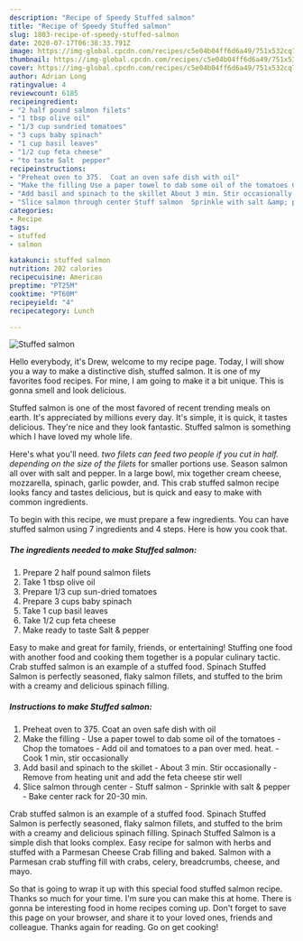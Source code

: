 ```yaml
---
description: "Recipe of Speedy Stuffed salmon"
title: "Recipe of Speedy Stuffed salmon"
slug: 1803-recipe-of-speedy-stuffed-salmon
date: 2020-07-17T06:38:33.791Z
image: https://img-global.cpcdn.com/recipes/c5e04b04ff6d6a49/751x532cq70/stuffed-salmon-recipe-main-photo.jpg
thumbnail: https://img-global.cpcdn.com/recipes/c5e04b04ff6d6a49/751x532cq70/stuffed-salmon-recipe-main-photo.jpg
cover: https://img-global.cpcdn.com/recipes/c5e04b04ff6d6a49/751x532cq70/stuffed-salmon-recipe-main-photo.jpg
author: Adrian Long
ratingvalue: 4
reviewcount: 6185
recipeingredient:
- "2 half pound salmon filets"
- "1 tbsp olive oil"
- "1/3 cup sundried tomatoes"
- "3 cups baby spinach"
- "1 cup basil leaves"
- "1/2 cup feta cheese"
- "to taste Salt  pepper"
recipeinstructions:
- "Preheat oven to 375.  Coat an oven safe dish with oil"
- "Make the filling Use a paper towel to dab some oil of the tomatoes Chop the tomatoes Add oil and tomatoes to a pan over med. heat. Cook 1 min, stir occasionally"
- "Add basil and spinach to the skillet About 3 min. Stir occasionally  Remove from heating unit and add the feta cheese stir well"
- "Slice salmon through center Stuff salmon  Sprinkle with salt &amp; pepper Bake center rack for 20-30 min."
categories:
- Recipe
tags:
- stuffed
- salmon

katakunci: stuffed salmon 
nutrition: 202 calories
recipecuisine: American
preptime: "PT25M"
cooktime: "PT60M"
recipeyield: "4"
recipecategory: Lunch

---
```



![Stuffed salmon](https://img-global.cpcdn.com/recipes/c5e04b04ff6d6a49/751x532cq70/stuffed-salmon-recipe-main-photo.jpg)

Hello everybody, it's Drew, welcome to my recipe page. Today, I will show you a way to make a distinctive dish, stuffed salmon. It is one of my favorites food recipes. For mine, I am going to make it a bit unique. This is gonna smell and look delicious.

Stuffed salmon is one of the most favored of recent trending meals on earth. It's appreciated by millions every day. It's simple, it is quick, it tastes delicious. They're nice and they look fantastic. Stuffed salmon is something which I have loved my whole life.

Here&#39;s what you&#39;ll need. *two filets can feed two people if you cut in half. depending on the size of the filets* for smaller portions use. Season salmon all over with salt and pepper. In a large bowl, mix together cream cheese, mozzarella, spinach, garlic powder, and. This crab stuffed salmon recipe looks fancy and tastes delicious, but is quick and easy to make with common ingredients.


To begin with this recipe, we must prepare a few ingredients. You can have stuffed salmon using 7 ingredients and 4 steps. Here is how you cook that.

<!--inarticleads1-->

##### The ingredients needed to make Stuffed salmon:

1. Prepare 2 half pound salmon filets
1. Take 1 tbsp olive oil
1. Prepare 1/3 cup sun-dried tomatoes
1. Prepare 3 cups baby spinach
1. Take 1 cup basil leaves
1. Take 1/2 cup feta cheese
1. Make ready to taste Salt &amp; pepper


Easy to make and great for family, friends, or entertaining! Stuffing one food with another food and cooking them together is a popular culinary tactic. Crab stuffed salmon is an example of a stuffed food. Spinach Stuffed Salmon is perfectly seasoned, flaky salmon fillets, and stuffed to the brim with a creamy and delicious spinach filling. 

<!--inarticleads2-->

##### Instructions to make Stuffed salmon:

1. Preheat oven to 375.  Coat an oven safe dish with oil
1. Make the filling - Use a paper towel to dab some oil of the tomatoes - Chop the tomatoes - Add oil and tomatoes to a pan over med. heat. - Cook 1 min, stir occasionally
1. Add basil and spinach to the skillet - About 3 min. Stir occasionally  - Remove from heating unit and add the feta cheese stir well
1. Slice salmon through center - Stuff salmon  - Sprinkle with salt &amp; pepper - Bake center rack for 20-30 min.


Crab stuffed salmon is an example of a stuffed food. Spinach Stuffed Salmon is perfectly seasoned, flaky salmon fillets, and stuffed to the brim with a creamy and delicious spinach filling. Spinach Stuffed Salmon is a simple dish that looks complex. Easy recipe for salmon with herbs and stuffed with a Parmesan Cheese Crab filling and baked. Salmon with a Parmesan crab stuffing fill with crabs, celery, breadcrumbs, cheese, and mayo. 

So that is going to wrap it up with this special food stuffed salmon recipe. Thanks so much for your time. I'm sure you can make this at home. There is gonna be interesting food in home recipes coming up. Don't forget to save this page on your browser, and share it to your loved ones, friends and colleague. Thanks again for reading. Go on get cooking!
